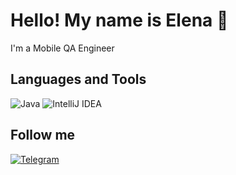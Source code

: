 # Hello! My name is Elena 👋

I'm a Mobile QA Engineer

## Languages and Tools

![Java](https://img.shields.io/badge/java-FFFFFF.svg?style=for-the-badge&logo=java&logoColor=black)
![IntelliJ IDEA](https://img.shields.io/badge/IntelliJIDEA-FFFFFF.svg?style=for-the-badge&logo=intellij-idea&logoColor=black) 

## Follow me

[![Telegram](https://img.shields.io/badge/Telegram-%232CA5E0.svg?style=for-the-badge&logo=telegram&logoColor=white)](https://t.me/korikova_l)

